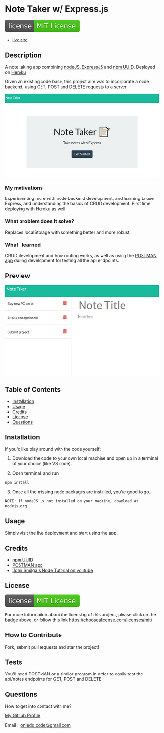 # Note Taker w/ Express.js

![license badge](./public/assets/images/license-badge.svg)

- [live site](https://sheltered-reaches-49948.herokuapp.com/)

## Description

A note taking app combining [nodeJS](https://nodejs.org/en/docs/), [ExpressJS](http://expressjs.com/) and [npm UUID](https://www.npmjs.com/package/uuid). Deployed on [Heroku](https://dashboard.heroku.com/apps)

Given an existing code base, this project aim was to incorporate a node backend, using GET, POST and DELETE requests to a server.

![project-preview-image](./public/assets/images/notetaker-preview.JPG)

### My motivations

Experimenting more with node backend development, and learning to use Express, and understanding the basics of CRUD development. First time deploying with Heroku as well.

### What problem does it solve?

Replaces localStorage with something better and more robust.

### What I learned

CRUD development and how routing works, as well as using the [POSTMAN app](https://www.postman.com/) during development for testing all the api endpoints.

## Preview

![project-preview-image](./public/assets/images/note-taker-notes.JPG)

## Table of Contents

- [Installation](#installation)
- [Usage](#usage)
- [Credits](#credits)
- [License](#license)
- [Questions](#questions)

## Installation

If you'd like play around with the code yourself:

1. Download the code to your own local machine and open up in a terminal of your choice (like VS code).

2. Open terminal, and run

```
npm install
```

3. Once all the missing node packages are installed, you're good to go.

```
NOTE: If nodeJS is not installed on your machine, download at nodejs.org
```

## Usage

Simply visit the live deployment and start using the app.

## Credits

- [npm UUID](https://www.npmjs.com/package/uuid)
- [POSTMAN app](https://www.postman.com/)
- [John Smilga's Node Tutorial on youtube](https://www.youtube.com/watch?v=Oe421EPjeBE&t=1s)

## License

[![license badge](./public/assets/images/license-badge.svg)](https://choosealicense.com/licenses/mit/)

For more information about the licensing of this project, please click on the badge above, or follow this link https://choosealicense.com/licenses/mit/

## How to Contribute

Fork, submit pull requests and star the project!

## Tests

You'll need POSTMAN or a similar program in order to easily test the api/notes endpoints for GET, POST and DELETE.

## Questions

How to get into contact with me?

[My Github Profile](https://github.com/Jon-Ledo)

Email : jonledo.code@gmail.com
